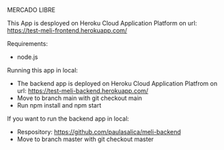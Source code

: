 MERCADO LIBRE

This App is desployed on Heroku Cloud Application Platform on url: https://test-meli-frontend.herokuapp.com/

Requirements:
- node.js

Running this app in local:
- The backend app is deployed on Heroku Cloud Application Platfrom on url: https://test-meli-backend.herokuapp.com/
- Move to branch main with git checkout main
- Run npm install and npm start

If you want to run the backend app in local:
- Respository: https://github.com/paulasalica/meli-backend
- Move to branch master with git checkout master
